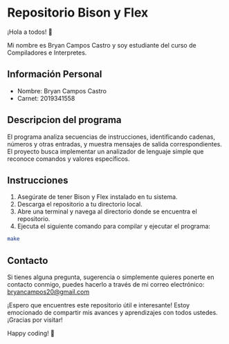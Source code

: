 # Repositorio Bison y Flex

¡Hola a todos! 👋

Mi nombre es Bryan Campos Castro y soy estudiante del curso de Compiladores e Interpretes.

## Información Personal

- Nombre: Bryan Campos Castro
- Carnet: 2019341558

## Descripcion del programa

El programa analiza secuencias de instrucciones, identificando cadenas, números y otras entradas, y muestra mensajes de salida correspondientes. El proyecto busca implementar un analizador de lenguaje simple que reconoce comandos y valores específicos.

## Instrucciones

1. Asegúrate de tener Bison y Flex instalado en tu sistema.
2. Descarga el repositorio a tu directorio local.
3. Abre una terminal y navega al directorio donde se encuentra el repositorio.
4. Ejecuta el siguiente comando para compilar y ejecutar el programa:

```bash
make
```

## Contacto

Si tienes alguna pregunta, sugerencia o simplemente quieres ponerte en contacto conmigo, puedes hacerlo a través de mi correo electrónico: bryancampos20@gmail.com

¡Espero que encuentres este repositorio útil e interesante! Estoy emocionado de compartir mis avances y aprendizajes con todos ustedes. ¡Gracias por visitar!

Happy coding! 🚀
